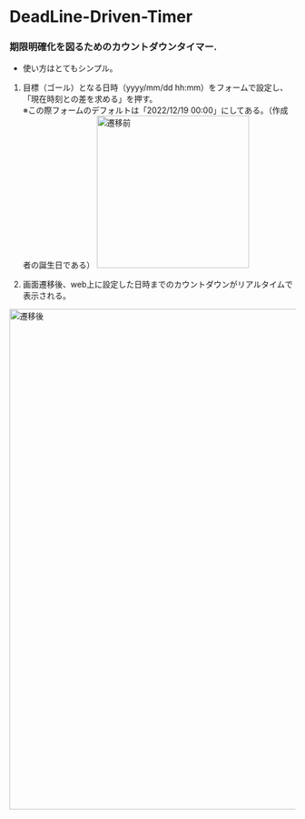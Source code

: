 # DeadLine-Driven-Timer
### 期限明確化を図るためのカウントダウンタイマー.

* 使い方はとてもシンプル。

1) 目標（ゴール）となる日時（yyyy/mm/dd hh:mm）をフォームで設定し、「現在時刻との差を求める」を押す。　<br> 
   ※この際フォームのデフォルトは「2022/12/19 00:00」にしてある。（作成者の誕生日である）
   <img width="268" alt="遷移前" src="https://user-images.githubusercontent.com/77260650/175875117-6d44ea90-4b36-4055-8e75-77bed74fb9bf.png">

2) 画面遷移後、web上に設定した日時までのカウントダウンがリアルタイムで表示される。
<img width="880" alt="遷移後" src="https://user-images.githubusercontent.com/77260650/175875152-cc17779f-7ea7-43ed-befe-cb1c24c0e7c2.png">

